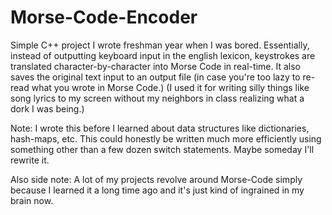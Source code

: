 # Morse-Code-Encoder
Simple C++ project I wrote freshman year when I was bored. 
Essentially, instead of outputting keyboard input in the english lexicon,
keystrokes are translated character-by-character into Morse Code in real-time.
It also saves the original text input to an output file (in case you're too 
lazy to re-read what you wrote in Morse Code.)
(I used it for writing silly things like song lyrics to my screen without my neighbors
in class realizing what a dork I was being.)

Note: I wrote this before I learned about data structures like dictionaries, hash-maps, etc.
This could honestly be written much more efficiently using something other than a few dozen
switch statements. Maybe someday I'll rewrite it.

Also side note: A lot of my projects revolve around Morse-Code simply because I learned
it a long time ago and it's just kind of ingrained in my brain now.

